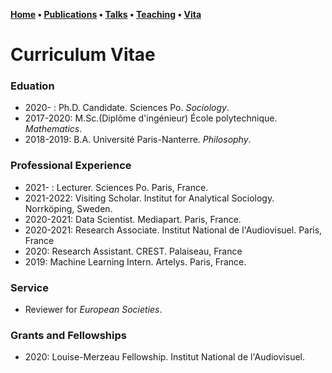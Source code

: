 **[Home](index.md) • [Publications](publications.md) • [Talks](talks.md) • [Teaching](teaching.md) • [Vita](cv.md)**

# Curriculum Vitae


### Eduation


- 2020-    : Ph.D. Candidate. Sciences Po. *Sociology*.
- 2017-2020: M.Sc.(Diplôme d'ingénieur) École polytechnique. *Mathematics*. 
- 2018-2019: B.A. Université Paris-Nanterre. *Philosophy*. 


### Professional Experience


- 2021-    : Lecturer. Sciences Po. Paris, France.
- 2021-2022: Visiting Scholar. Institut for Analytical Sociology. Norrköping, Sweden.
- 2020-2021: Data Scientist. Mediapart. Paris, France. 
- 2020-2021: Research Associate. Institut National de l'Audiovisuel. Paris, France
- 2020: Research Assistant. CREST. Palaiseau, France
- 2019: Machine Learning Intern. Artelys. Paris, France.


### Service


- Reviewer for *European Societies*. 


### Grants and Fellowships

- 2020: Louise-Merzeau Fellowship. Institut National de l'Audiovisuel.
